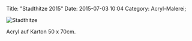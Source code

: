 Title: "Stadthitze 2015"
Date: 2015-07-03 10:04
Category: Acryl-Malerei;

![Stadthitze]({filename}images/acryl/smeerws-2015-stadthitze.jpg "Stadthitze")

Acryl auf Karton 50 x 70cm.
